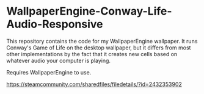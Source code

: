 # WallpaperEngine-Conway-Life-Audio-Responsive
This repository contains the code for my WallpaperEngine wallpaper. It runs Conway's Game of Life on the desktop wallpaper, but it differs from most other implementations by the fact that it creates new cells based on whatever audio your computer is playing.

Requires WallpaperEngine to use.

https://steamcommunity.com/sharedfiles/filedetails/?id=2432353902

